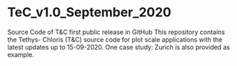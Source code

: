 # TeC_v1.0_September_2020
Source Code of T&amp;C first public release in GitHub
This repository contains the Tethys- Chloris (T&C) source code for plot scale applications with the latest updates up to 15-09-2020. 
One case study: Zurich is also provided as example.  
